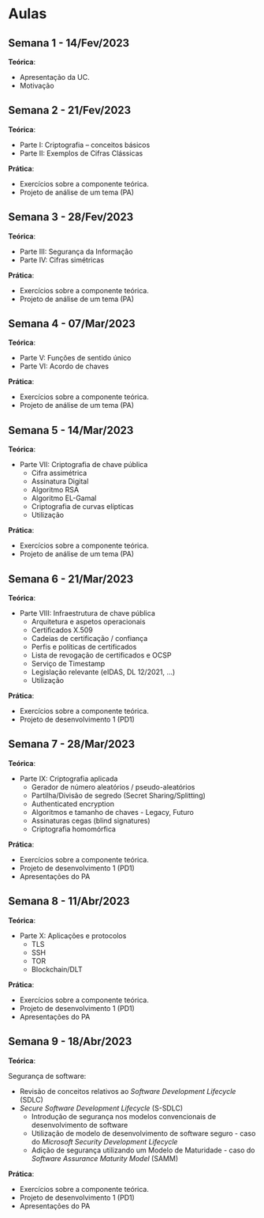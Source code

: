 # Aulas

## Semana 1 - 14/Fev/2023

**Teórica**:

+ Apresentação da UC.
+ Motivação

## Semana 2 - 21/Fev/2023

**Teórica**:

+ Parte I: Criptografia – conceitos básicos
+ Parte II: Exemplos de Cifras Clássicas

**Prática**:

+ Exercícios sobre a componente teórica.
+ Projeto de análise de um tema (PA)

## Semana 3 - 28/Fev/2023

**Teórica**:

+ Parte III: Segurança da Informação
+ Parte IV: Cifras simétricas

**Prática**:

+ Exercícios sobre a componente teórica.
+ Projeto de análise de um tema (PA)

## Semana 4 - 07/Mar/2023

**Teórica**:

+ Parte V: Funções de sentido único
+ Parte VI: Acordo de chaves

**Prática**:

+ Exercícios sobre a componente teórica.
+ Projeto de análise de um tema (PA)

## Semana 5 - 14/Mar/2023

**Teórica**:

+ Parte VII: Criptografia de chave pública
  + Cifra assimétrica
  + Assinatura Digital
  + Algoritmo RSA
  + Algoritmo EL-Gamal
  + Criptografia de curvas elípticas
  + Utilização

**Prática**:

+ Exercícios sobre a componente teórica.
+ Projeto de análise de um tema (PA)

## Semana 6 - 21/Mar/2023

**Teórica**:

+ Parte VIII: Infraestrutura de chave pública
  + Arquitetura e aspetos operacionais
  + Certificados X.509
  + Cadeias de certificação / confiança
  + Perfis e políticas de certificados
  + Lista de revogação de certificados e OCSP
  + Serviço de Timestamp
  + Legislação relevante (eIDAS, DL 12/2021, ...)
  + Utilização

**Prática**:

+ Exercícios sobre a componente teórica.
+ Projeto de desenvolvimento 1 (PD1)

## Semana 7 - 28/Mar/2023

**Teórica**:

+ Parte IX: Criptografia aplicada
  + Gerador de número aleatórios / pseudo-aleatórios
  + Partilha/Divisão de segredo (Secret Sharing/Splitting)
  + Authenticated encryption
  + Algoritmos e tamanho de chaves - Legacy, Futuro
  + Assinaturas cegas (blind signatures)
  + Criptografia homomórfica

**Prática**:

+ Exercícios sobre a componente teórica.
+ Projeto de desenvolvimento 1 (PD1)
+ Apresentações do PA

## Semana 8 - 11/Abr/2023

**Teórica**:

+ Parte X: Aplicações e protocolos
  + TLS
  + SSH
  + TOR
  + Blockchain/DLT

**Prática**:

+ Exercícios sobre a componente teórica.
+ Projeto de desenvolvimento 1 (PD1)
+ Apresentações do PA

## Semana 9 - 18/Abr/2023

**Teórica**:

 Segurança de software:

+ Revisão de conceitos relativos ao _Software Development Lifecycle_ (SDLC)
+ _Secure Software Development Lifecycle_ (S-SDLC)
  + Introdução de segurança nos modelos convencionais de desenvolvimento de software
  + Utilização de modelo de desenvolvimento de software seguro - caso do _Microsoft Security Development Lifecycle_
  + Adição de segurança utilizando um Modelo de Maturidade - caso do _Software Assurance Maturity Model_ (SAMM)

**Prática**:

+ Exercícios sobre a componente teórica.
+ Projeto de desenvolvimento 1 (PD1)
+ Apresentações do PA
